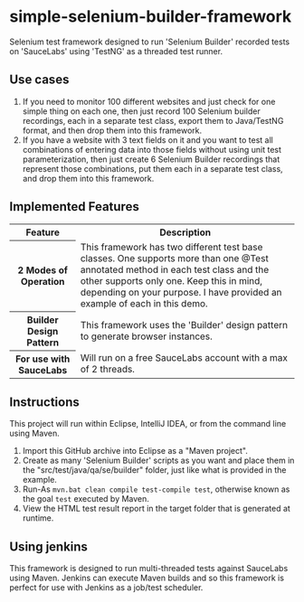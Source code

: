 simple-selenium-builder-framework
======================
Selenium test framework designed to run 'Selenium Builder' recorded tests on 'SauceLabs' using 'TestNG' as a threaded test runner.

## Use cases

1.  If you need to monitor 100 different websites and just check for one simple thing on each one, then just record 100 Selenium builder recordings, each in a separate test class, export them to Java/TestNG format, and then drop them into this framework.
2.  If you have a website with 3 text fields on it and you want to test all combinations of entering data into those fields without using unit test parameterization, then just create 6 Selenium Builder recordings that represent those combinations, put them each in a separate test class, and drop them into this framework.

## Implemented Features
<table>
  <tr>
    <th>Feature</th>
    <th>Description</th>
  </tr>
  <tr>
    <th>2 Modes of Operation</th>
    <td>This framework has two different test base classes.  One supports more than one @Test annotated method in each test class and the other supports only one.  Keep this in mind, depending on your purpose.  I have provided an example of each in this demo.</td>
  </tr>
    <tr>
    <th>Builder Design Pattern</th>
    <td>This framework uses the 'Builder' design pattern to generate browser instances.</td>
  </tr>
    <tr>
    <th>For use with SauceLabs</th>
    <td>Will run on a free SauceLabs account with a max of 2 threads.</td>
  </tr>
</table>

## Instructions

This project will run within Eclipse, IntelliJ IDEA, or from the command line using Maven.

1.  Import this GitHub archive into Eclipse as a "Maven project".
2.  Create as many 'Selenium Builder' scripts as you want and place them in the "src/test/java/qa/se/builder" folder,
      just like what is provided in the example.
3.  Run-As ```mvn.bat clean compile test-compile test```, otherwise known as the goal ```test``` executed by Maven.
4.  View the HTML test result report in the target folder that is generated at runtime.

## Using jenkins

This framework is designed to run multi-threaded tests against SauceLabs using Maven.  Jenkins can execute Maven builds and so this framework is perfect for use with Jenkins as a job/test scheduler.


